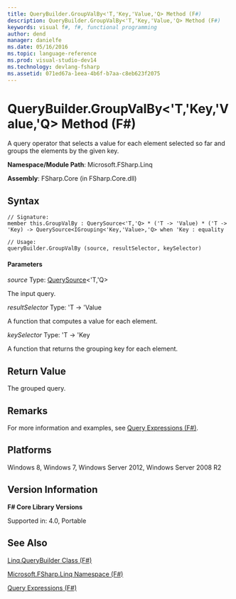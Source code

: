 ```yaml
---
title: QueryBuilder.GroupValBy<'T,'Key,'Value,'Q> Method (F#)
description: QueryBuilder.GroupValBy<'T,'Key,'Value,'Q> Method (F#)
keywords: visual f#, f#, functional programming
author: dend
manager: danielfe
ms.date: 05/16/2016
ms.topic: language-reference
ms.prod: visual-studio-dev14
ms.technology: devlang-fsharp
ms.assetid: 071ed67a-1eea-4b6f-b7aa-c8eb623f2075 
---
```


# QueryBuilder.GroupValBy<'T,'Key,'Value,'Q> Method (F#)

A query operator that selects a value for each element selected so far and groups the elements by the given key.

**Namespace/Module Path**: Microsoft.FSharp.Linq

**Assembly**: FSharp.Core (in FSharp.Core.dll)


## Syntax

```
// Signature:
member this.GroupValBy : QuerySource<'T,'Q> * ('T -> 'Value) * ('T -> 'Key) -> QuerySource<IGrouping<'Key,'Value>,'Q> when 'Key : equality

// Usage:
queryBuilder.GroupValBy (source, resultSelector, keySelector)
```

#### Parameters
*source*
Type: [QuerySource](https://msdn.microsoft.com/library/873589c1-c5dc-47d9-8abf-fee7258dfb00)&lt;'T,'Q&gt;


The input query.


*resultSelector*
Type: 'T -&gt; 'Value


A function that computes a value for each element.


*keySelector*
Type: 'T -&gt; 'Key


A function that returns the grouping key for each element.




## Return Value
The grouped query.


## Remarks
For more information and examples, see [Query Expressions (F#)](https://msdn.microsoft.com/library/ff72235c-3ad8-4215-8679-2754484823db).


## Platforms
Windows 8, Windows 7, Windows Server 2012, Windows Server 2008 R2


## Version Information
**F# Core Library Versions**

Supported in: 4.0, Portable




## See Also
[Linq.QueryBuilder Class &#40;F&#35;&#41;](Linq.QueryBuilder-Class-%5BFSharp%5D.md)

[Microsoft.FSharp.Linq Namespace &#40;F&#35;&#41;](Microsoft.FSharp.Linq-Namespace-%5BFSharp%5D.md)

[Query Expressions (F#)](https://msdn.microsoft.com/library/ff72235c-3ad8-4215-8679-2754484823db)

